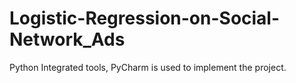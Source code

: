 # Logistic-Regression-on-Social-Network_Ads
Python Integrated tools, PyCharm is used to implement the project.
